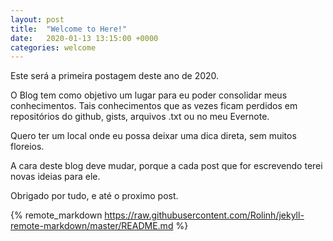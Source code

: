 ```yaml
---
layout: post
title:  "Welcome to Here!"
date:   2020-01-13 13:15:00 +0000
categories: welcome
---
```

Este será a primeira postagem deste ano de 2020. 

O Blog tem como objetivo um lugar para eu poder consolidar meus conhecimentos.
Tais conhecimentos que as vezes ficam perdidos em repositórios do github, gists, arquivos .txt ou no meu Evernote.

Quero ter um local onde eu possa deixar uma dica direta, sem muitos floreios.

A cara deste blog deve mudar, porque a cada post que for escrevendo terei novas ideias para ele.

Obrigado por tudo, e até o proximo post.

{% remote_markdown https://raw.githubusercontent.com/Rolinh/jekyll-remote-markdown/master/README.md %}


